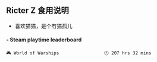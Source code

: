 ## Ricter Z 食用说明
- 喜欢猫猫，是个冇猫孤儿

<!-- steam-box start -->
#### - Steam playtime leaderboard
```text
🎮 World of Warships                 🕘 207 hrs 32 mins
```
<!-- Powered by https://github.com/YouEclipse/steam-box . -->
<!-- steam-box end -->
